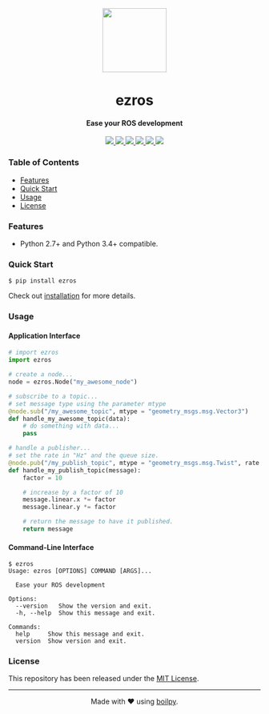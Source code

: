 <div align="center">
  <img src=".github/assets/logo.png" height="128">
  <h1>
      ezros
  </h1>
  <h4>Ease your ROS development</h4>
</div>

<p align="center">
    <a href='https://github.com/achillesrasquinha/ezros//actions?query=workflow:"Continuous Integration"'>
      <img src="https://img.shields.io/github/workflow/status/achillesrasquinha/ezros/Continuous Integration?style=flat-square">
    </a>
    <a href="https://coveralls.io/github/achillesrasquinha/ezros">
      <img src="https://img.shields.io/coveralls/github/achillesrasquinha/ezros.svg?style=flat-square">
    </a>
    <a href="https://pypi.org/project/ezros/">
      <img src="https://img.shields.io/pypi/v/ezros.svg?style=flat-square">
    </a>
    <a href="https://pypi.org/project/ezros/">
      <img src="https://img.shields.io/pypi/l/ezros.svg?style=flat-square">
    </a>
    <a href="https://pypi.org/project/ezros/">
		  <img src="https://img.shields.io/pypi/pyversions/ezros.svg?style=flat-square">
	  </a>
    <a href="https://git.io/boilpy">
      <img src="https://img.shields.io/badge/made%20with-boilpy-red.svg?style=flat-square">
    </a>
</p>

### Table of Contents
* [Features](#features)
* [Quick Start](#quick-start)
* [Usage](#usage)
* [License](#license)

### Features
* Python 2.7+ and Python 3.4+ compatible.

### Quick Start

```shell
$ pip install ezros
```

Check out [installation](docs/source/installation.md) for more details.

### Usage

#### Application Interface

```python
# import ezros
import ezros

# create a node...
node = ezros.Node("my_awesome_node")

# subscribe to a topic...
# set message type using the parameter mtype
@node.sub("/my_awesome_topic", mtype = "geometry_msgs.msg.Vector3")
def handle_my_awesome_topic(data):
    # do something with data...
    pass

# handle a publisher...
# set the rate in "Hz" and the queue size.
@node.pub("/my_publish_topic", mtype = "geometry_msgs.msg.Twist", rate = 10, queue_size = 10)
def handle_my_publish_topic(message):
    factor = 10

    # increase by a factor of 10
    message.linear.x *= factor
    message.linear.y *= factor

    # return the message to have it published.
    return message
```


#### Command-Line Interface

```console
$ ezros
Usage: ezros [OPTIONS] COMMAND [ARGS]...

  Ease your ROS development

Options:
  --version   Show the version and exit.
  -h, --help  Show this message and exit.

Commands:
  help     Show this message and exit.
  version  Show version and exit.
```


### License

This repository has been released under the [MIT License](LICENSE).

---

<div align="center">
  Made with ❤️ using <a href="https://git.io/boilpy">boilpy</a>.
</div>
